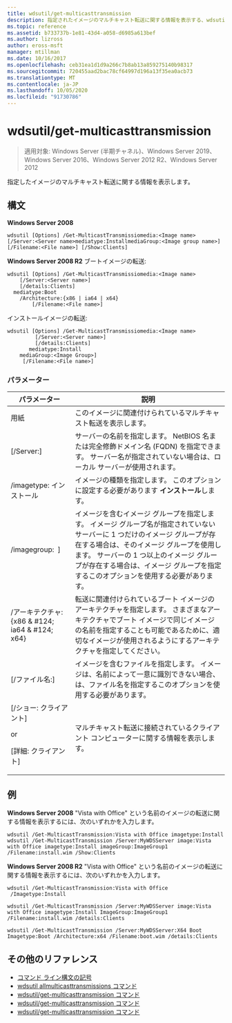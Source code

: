 ```yaml
---
title: wdsutil/get-multicasttransmission
description: 指定されたイメージのマルチキャスト転送に関する情報を表示する、wdsutil/get-multicasttransmission の参照記事。
ms.topic: reference
ms.assetid: b733737b-1e81-43d4-a058-d6985a613bef
ms.author: lizross
author: eross-msft
manager: mtillman
ms.date: 10/16/2017
ms.openlocfilehash: ceb31ea1d1d9a266c7b8ab13a859275140b98317
ms.sourcegitcommit: 720455aad2bac78cf64997d196a13f35ea0acb73
ms.translationtype: MT
ms.contentlocale: ja-JP
ms.lasthandoff: 10/05/2020
ms.locfileid: "91730786"
---
```

# <a name="wdsutil-get-multicasttransmission"></a>wdsutil/get-multicasttransmission

> 適用対象: Windows Server (半期チャネル)、Windows Server 2019、Windows Server 2016、Windows Server 2012 R2、Windows Server 2012

指定したイメージのマルチキャスト転送に関する情報を表示します。

## <a name="syntax"></a>構文
**Windows Server 2008**
```
wdsutil [Options] /Get-MulticastTransmissiomedia:<Image name> [/Server:<Server name>mediatype:InstallmediaGroup:<Image group name>]
[/Filename:<File name>] [/Show:Clients]
```
**Windows Server 2008 R2** ブートイメージの転送:
```
wdsutil [Options] /Get-MulticastTransmissiomedia:<Image name>
    [/Server:<Server name>]
    [/details:Clients]
  mediatype:Boot
    /Architecture:{x86 | ia64 | x64}
        [/Filename:<File name>]
```
インストールイメージの転送:
```
wdsutil [Options] /Get-MulticastTransmissiomedia:<Image name>
         [/Server:<Server name>]
         [/details:Clients]
       mediatype:Install
    mediaGroup:<Image Group>]
     [/Filename:<File name>]
```
### <a name="parameters"></a>パラメーター
|パラメーター|説明|
|-------|--------|
用紙<Image name>|このイメージに関連付けられているマルチキャスト転送を表示します。|
|[/Server:<Server name>]|サーバーの名前を指定します。 NetBIOS 名または完全修飾ドメイン名 (FQDN) を指定できます。 サーバー名が指定されていない場合は、ローカル サーバーが使用されます。|
|/imagetype: インストール|イメージの種類を指定します。 このオプションに設定する必要があります **インストール**します。|
|/imagegroup: <Image group name> ]|イメージを含むイメージ グループを指定します。 イメージ グループ名が指定されていないサーバーに 1 つだけのイメージ グループが存在する場合は、そのイメージ グループを使用します。 サーバーの 1 つ以上のイメージ グループが存在する場合は、イメージ グループを指定するこのオプションを使用する必要があります。|
|/アーキテクチャ: {x86 & #124; ia64 & #124; x64}|転送に関連付けられているブート イメージのアーキテクチャを指定します。 さまざまなアーキテクチャでブート イメージで同じイメージの名前を指定することも可能であるために、適切なイメージが使用されるようにするアーキテクチャを指定してください。|
|[/ファイル名:<File name>]|イメージを含むファイルを指定します。 イメージは、名前によって一意に識別できない場合、は、ファイル名を指定するこのオプションを使用する必要があります。|
|[/ショー: クライアント]<p>or<p>[詳細: クライアント]|マルチキャスト転送に接続されているクライアント コンピューターに関する情報を表示します。|
## <a name="examples"></a>例
**Windows Server 2008** "Vista with Office" という名前のイメージの転送に関する情報を表示するには、次のいずれかを入力します。
```
wdsutil /Get-MulticastTransmission:Vista with Office imagetype:Install
wdsutil /Get-MulticastTransmission /Server:MyWDSServer image:Vista with Office imagetype:Install imageGroup:ImageGroup1 /Filename:install.wim /Show:Clients
```
**Windows Server 2008 R2** "Vista with Office" という名前のイメージの転送に関する情報を表示するには、次のいずれかを入力します。
```
wdsutil /Get-MulticastTransmission:Vista with Office
 /Imagetype:Install
```
```
wdsutil /Get-MulticastTransmission /Server:MyWDSServer image:Vista with Office imagetype:Install ImageGroup:ImageGroup1 /Filename:install.wim /details:Clients
```
```
wdsutil /Get-MulticastTransmission /Server:MyWDSServer:X64 Boot Imagetype:Boot /Architecture:x64 /Filename:boot.wim /details:Clients
```
## <a name="additional-references"></a>その他のリファレンス
- [コマンド ライン構文の記号](command-line-syntax-key.md)
- [wdsutil allmulticasttransmissions コマンド](wdsutil-get-allmulticasttransmissions.md)
- [wdsutil/get-multicasttransmission コマンド](wdsutil-new-multicasttransmission.md)
- [wdsutil/get-multicasttransmission コマンド](wdsutil-remove-multicasttransmission.md)
- [wdsutil/get-multicasttransmission コマンド](wdsutil-start-multicasttransmission.md)
